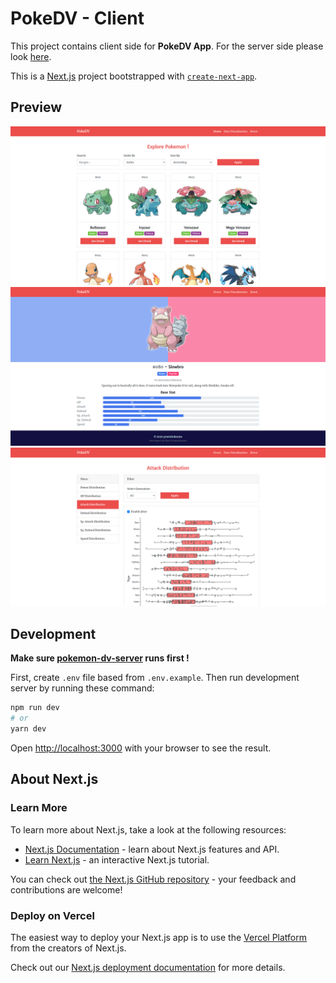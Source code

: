 # PokeDV - Client

This project contains client side for **PokeDV App**. For the server side please look [here](https://github.com/pramindanata/pokemon-dv-server).

This is a [Next.js](https://nextjs.org/) project bootstrapped with [`create-next-app`](https://github.com/vercel/next.js/tree/canary/packages/create-next-app).

## Preview

![Homepage](/preview/home.png)
![Pokemon Detail](/preview/slow-bro.png)
![Attack Distribution Chart](/preview/chart.png)

## Development

**Make sure [pokemon-dv-server](https://github.com/pramindanata/pokemon-dv-server) runs first !**

First, create `.env` file based from `.env.example`. Then run development server by running these command:

```bash
npm run dev
# or
yarn dev
```

Open [http://localhost:3000](http://localhost:3000) with your browser to see the result.

## About Next.js

### Learn More

To learn more about Next.js, take a look at the following resources:

- [Next.js Documentation](https://nextjs.org/docs) - learn about Next.js features and API.
- [Learn Next.js](https://nextjs.org/learn) - an interactive Next.js tutorial.

You can check out [the Next.js GitHub repository](https://github.com/vercel/next.js/) - your feedback and contributions are welcome!

### Deploy on Vercel

The easiest way to deploy your Next.js app is to use the [Vercel Platform](https://vercel.com/import?utm_medium=default-template&filter=next.js&utm_source=create-next-app&utm_campaign=create-next-app-readme) from the creators of Next.js.

Check out our [Next.js deployment documentation](https://nextjs.org/docs/deployment) for more details.
